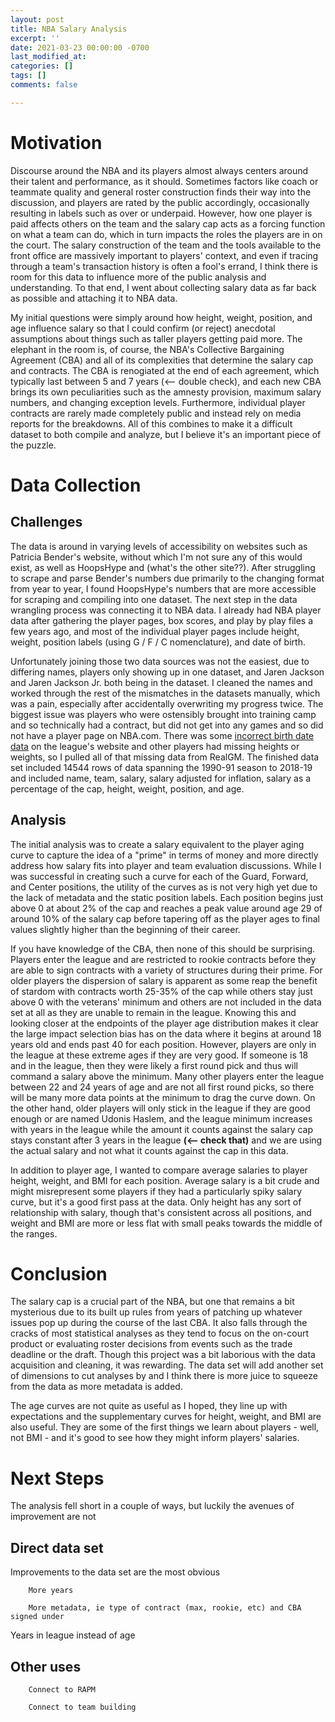 ```yaml
---
layout: post
title: NBA Salary Analysis
excerpt: ''
date: 2021-03-23 00:00:00 -0700
last_modified_at: 
categories: []
tags: []
comments: false

---
```

# Motivation

Discourse around the NBA and its players almost always centers around their talent and performance, as it should. Sometimes factors like coach or teammate quality and general roster construction finds their way into the discussion, and players are rated by the public accordingly, occasionally resulting in labels such as over or underpaid. However, how one player is paid affects others on the team and the salary cap acts as a forcing function on what a team can do, which in turn impacts the roles the players are in on the court. The salary construction of the team and the tools available to the front office are massively important to players' context, and even if tracing through a team's transaction history is often a fool's errand, I think there is room for this data to influence more of the public analysis and understanding. To that end, I went about collecting salary data as far back as possible and attaching it to NBA data.

My initial questions were simply around how height, weight, position, and age influence salary so that I could confirm (or reject) anecdotal assumptions about things such as taller players getting paid more. The elephant in the room is, of course, the NBA's Collective Bargaining Agreement (CBA) and all of its complexities that determine the salary cap and contracts. The CBA is renogiated at the end of each agreement, which typically last between 5 and 7 years (<-- double check), and each new CBA brings its own peculiarities such as the amnesty provision, maximum salary numbers, and changing exception levels. Furthermore, individual player contracts are rarely made completely public and instead rely on media reports for the breakdowns. All of this combines to make it a difficult dataset to both compile and analyze, but I believe it's an important piece of the puzzle.

# Data Collection

## Challenges

The data is around in varying levels of accessibility on websites such as Patricia Bender's website, without which I'm not sure any of this would exist, as well as HoopsHype and (what's the other site??). After struggling to scrape and parse Bender's numbers due primarily to the changing format from year to year, I found HoopsHype's numbers that are more accessible for scraping and compiling into one dataset. The next step in the data wrangling process was connecting it to NBA data. I already had NBA player data after gathering the player pages, box scores, and play by play files a few years ago, and most of the individual player pages include height, weight, position labels (using G / F / C nomenclature), and date of birth.

Unfortunately joining those two data sources was not the easiest, due to differing names, players only showing up in one dataset, and Jaren Jackson and Jaren Jackson Jr. both being in the dataset. I cleaned the names and worked through the rest of the mismatches in the datasets manually, which was a pain, especially after accidentally overwriting my progress twice. The biggest issue was players who were ostensibly brought into training camp and so technically had a contract, but did not get into any games and so did not have a player page on NBA.com. There was some [incorrect birth date data](https://twitter.com/wfordh/status/1353512538286157824) on the league's website and other players had missing heights or weights, so I pulled all of that missing data from RealGM. The finished data set included 14544 rows of data spanning the 1990-91 season to 2018-19 and included name, team, salary, salary adjusted for inflation, salary as a percentage of the cap, height, weight, position, and age. 

## Analysis

The initial analysis was to create a salary equivalent to the player aging curve to capture the idea of a "prime" in terms of money and more directly address how salary fits into player and team evaluation discussions. While I was successful in creating such a curve for each of the Guard, Forward, and Center positions, the utility of the curves as is not very high yet due to the lack of metadata and the static position labels. Each position begins just above 0 at about 2% of the cap and reaches a peak value around age 29 of around 10% of the salary cap before tapering off as the player ages to final values slightly higher than the beginning of their career. 

If you have knowledge of the CBA, then none of this should be surprising. Players enter the league and are restricted to rookie contracts before they are able to sign contracts with a variety of structures during their prime. For older players the dispersion of salary is apparent as some reap the benefit of stardom with contracts worth 25-35% of the cap while others stay just above 0 with the veterans' minimum and others are not included in the data set at all as they are unable to remain in the league. Knowing this and looking closer at the endpoints of the player age distribution makes it clear the large impact selection bias has on the data where it begins at around 18 years old and ends past 40 for each position. However, players are only in the league at these extreme ages if they are very good. If someone is 18 and in the league, then they were likely a first round pick and thus will command a salary above the minimum. Many other players enter the league between 22 and 24 years of age and are not all first round picks, so there will be many more data points at the minimum to drag the curve down. On the other hand, older players will only stick in the league if they are good enough or are named Udonis Haslem, and the league minimum increases with years in the league while the amount it counts against the salary cap stays constant after 3 years in the league **(<-- check that)** and we are using the actual salary and not what it counts against the cap in this data.

In addition to player age, I wanted to compare average salaries to player height, weight, and BMI for each position. Average salary is a bit crude and might misrepresent some players if they had a particularly spiky salary curve, but it's a good first pass at the data. Only height has any sort of relationship with salary, though that's consistent across all positions, and weight and BMI are more or less flat with small peaks towards the middle of the ranges.

# Conclusion

The salary cap is a crucial part of the NBA, but one that remains a bit mysterious due to its built up rules from years of patching up whatever issues pop up during the course of the last CBA. It also falls through the cracks of most statistical analyses as they tend to  focus on the on-court product or evaluating roster decisions from events such as the trade deadline or the draft. Though this project was a bit laborious with the data acquisition and cleaning, it was rewarding. The data set will add another set of dimensions to cut analyses by and I think there is more juice to squeeze from the data as more metadata is added. 

The age curves are not quite as useful as I hoped, they line up with expectations and the supplementary curves for height, weight, and BMI are also useful. They are some of the first things we learn about players - well, not BMI - and it's good to see how they might inform players' salaries. 

# Next Steps

The analysis fell short in a couple of ways, but luckily the avenues of improvement are not

## Direct data set

Improvements to the data set are the most obvious

		More years

		More metadata, ie type of contract (max, rookie, etc) and CBA signed under

Years in league instead of age

## Other uses

		Connect to RAPM

		Connect to team building